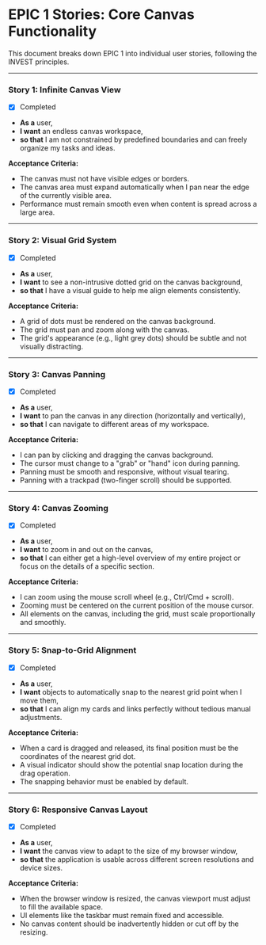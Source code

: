 # EPIC 1 Stories: Core Canvas Functionality

This document breaks down EPIC 1 into individual user stories, following the INVEST principles.

---

### Story 1: Infinite Canvas View
- [x] Completed

- **As a** user,
- **I want** an endless canvas workspace,
- **so that** I am not constrained by predefined boundaries and can freely organize my tasks and ideas.

**Acceptance Criteria:**

- The canvas must not have visible edges or borders.
- The canvas area must expand automatically when I pan near the edge of the currently visible area.
- Performance must remain smooth even when content is spread across a large area.

---

### Story 2: Visual Grid System
- [x] Completed

- **As a** user,
- **I want** to see a non-intrusive dotted grid on the canvas background,
- **so that** I have a visual guide to help me align elements consistently.

**Acceptance Criteria:**

- A grid of dots must be rendered on the canvas background.
- The grid must pan and zoom along with the canvas.
- The grid's appearance (e.g., light grey dots) should be subtle and not visually distracting.

---

### Story 3: Canvas Panning
- [x] Completed

- **As a** user,
- **I want** to pan the canvas in any direction (horizontally and vertically),
- **so that** I can navigate to different areas of my workspace.

**Acceptance Criteria:**

- I can pan by clicking and dragging the canvas background.
- The cursor must change to a "grab" or "hand" icon during panning.
- Panning must be smooth and responsive, without visual tearing.
- Panning with a trackpad (two-finger scroll) should be supported.

---

### Story 4: Canvas Zooming
- [x] Completed

- **As a** user,
- **I want** to zoom in and out on the canvas,
- **so that** I can either get a high-level overview of my entire project or focus on the details of a specific section.

**Acceptance Criteria:**

- I can zoom using the mouse scroll wheel (e.g., Ctrl/Cmd + scroll).
- Zooming must be centered on the current position of the mouse cursor.
- All elements on the canvas, including the grid, must scale proportionally and smoothly.

---

### Story 5: Snap-to-Grid Alignment
- [x] Completed

- **As a** user,
- **I want** objects to automatically snap to the nearest grid point when I move them,
- **so that** I can align my cards and links perfectly without tedious manual adjustments.

**Acceptance Criteria:**

- When a card is dragged and released, its final position must be the coordinates of the nearest grid dot.
- A visual indicator should show the potential snap location during the drag operation.
- The snapping behavior must be enabled by default.

---

### Story 6: Responsive Canvas Layout
- [x] Completed

- **As a** user,
- **I want** the canvas view to adapt to the size of my browser window,
- **so that** the application is usable across different screen resolutions and device sizes.

**Acceptance Criteria:**

- When the browser window is resized, the canvas viewport must adjust to fill the available space.
- UI elements like the taskbar must remain fixed and accessible.
- No canvas content should be inadvertently hidden or cut off by the resizing.
